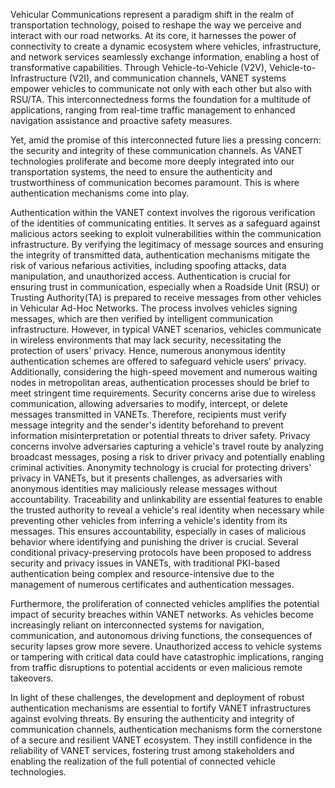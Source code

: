 Vehicular Communications represent a paradigm shift in the realm of transportation technology, poised to reshape the way we perceive and interact with our road networks. At its core, it harnesses the power of connectivity to create a dynamic ecosystem where vehicles, infrastructure, and network services seamlessly exchange information, enabling a host of transformative capabilities. Through Vehicle-to-Vehicle (V2V), Vehicle-to-Infrastructure (V2I), and communication channels, VANET systems empower vehicles to communicate not only with each other but also with RSU/TA. This interconnectedness forms the foundation for a multitude of applications, ranging from real-time traffic management to enhanced navigation assistance and proactive safety measures.

Yet, amid the promise of this interconnected future lies a pressing concern: the security and integrity of these communication channels. As VANET technologies proliferate and become more deeply integrated into our transportation systems, the need to ensure the authenticity and trustworthiness of communication becomes paramount. This is where authentication mechanisms come into play.

Authentication within the VANET context involves the rigorous verification of the identities of communicating entities. It serves as a safeguard against malicious actors seeking to exploit vulnerabilities within the communication infrastructure. By verifying the legitimacy of message sources and ensuring the integrity of transmitted data, authentication mechanisms mitigate the risk of various nefarious activities, including spoofing attacks, data manipulation, and unauthorized access. Authentication is crucial for ensuring trust in communication, especially when a Roadside Unit (RSU) or Trusting Authority(TA) is prepared to receive messages from other vehicles in Vehicular Ad-Hoc Networks. The process involves vehicles signing messages, which are then verified by intelligent communication infrastructure. However, in typical VANET scenarios, vehicles communicate in wireless environments that may lack security, necessitating the protection of users' privacy. Hence, numerous anonymous identity authentication schemes are offered to safeguard vehicle users' privacy. Additionally, considering the high-speed movement and numerous waiting nodes in metropolitan areas, authentication processes should be brief to meet stringent time requirements. Security concerns arise due to wireless communication, allowing adversaries to modify, intercept, or delete messages transmitted in VANETs. Therefore, recipients must verify message integrity and the sender's identity beforehand to prevent information misinterpretation or potential threats to driver safety. Privacy concerns involve adversaries capturing a vehicle's travel route by analyzing broadcast messages, posing a risk to driver privacy and potentially enabling criminal activities. Anonymity technology is crucial for protecting drivers' privacy in VANETs, but it presents challenges, as adversaries with anonymous identities may maliciously release messages without accountability. Traceability and unlinkability are essential features to enable the trusted authority to reveal a vehicle's real identity when necessary while preventing other vehicles from inferring a vehicle's identity from its messages. This ensures accountability, especially in cases of malicious behavior where identifying and punishing the driver is crucial. Several conditional privacy-preserving protocols have been proposed to address security and privacy issues in VANETs, with traditional PKI-based authentication being complex and resource-intensive due to the management of numerous certificates and authentication messages.

Furthermore, the proliferation of connected vehicles amplifies the potential impact of security breaches within VANET networks. As vehicles become increasingly reliant on interconnected systems for navigation, communication, and autonomous driving functions, the consequences of security lapses grow more severe. Unauthorized access to vehicle systems or tampering with critical data could have catastrophic implications, ranging from traffic disruptions to potential accidents or even malicious remote takeovers.

In light of these challenges, the development and deployment of robust authentication mechanisms are essential to fortify VANET infrastructures against evolving threats. By ensuring the authenticity and integrity of communication channels, authentication mechanisms form the cornerstone of a secure and resilient VANET ecosystem. They instill confidence in the reliability of VANET services, fostering trust among stakeholders and enabling the realization of the full potential of connected vehicle technologies.